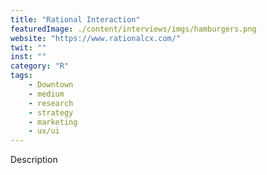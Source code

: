```yaml
---
title: "Rational Interaction"
featuredImage: ./content/interviews/imgs/hamburgers.png
website: "https://www.rationalcx.com/"
twit: ""
inst: ""
category: "R"
tags:
    - Downtown
    - medium
    - research
    - strategy
    - marketing
    - ux/ui
---
```


Description
